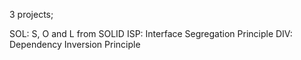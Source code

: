 3 projects; 

SOL: S, O and L from SOLID
ISP: Interface Segregation Principle
DIV: Dependency Inversion Principle
